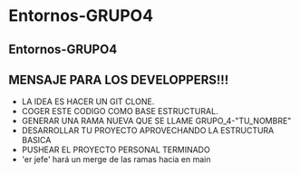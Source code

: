 # Entornos-GRUPO4
## Entornos-GRUPO4
## MENSAJE PARA LOS DEVELOPPERS!!!
* LA IDEA ES HACER UN GIT CLONE.
* COGER ESTE CODIGO COMO BASE ESTRUCTURAL.
* GENERAR UNA RAMA NUEVA QUE SE LLAME GRUPO_4-"TU_NOMBRE"
* DESARROLLAR TU PROYECTO APROVECHANDO LA ESTRUCTURA BASICA
* PUSHEAR EL PROYECTO PERSONAL TERMINADO
* 'er jefe' hará un merge de las ramas hacia en main
